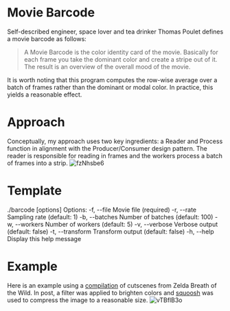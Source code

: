 # Movie Barcode
Self-described engineer, space lover and tea drinker Thomas Poulet defines a movie barcode as follows:

> A Movie Barcode is the color identity card of the movie. Basically for each frame you take the dominant color and create a stripe out of it. The result is an overview of the overall mood of the movie.

It is worth noting that this program computes the row-wise average over a batch of frames rather than the dominant or modal color. In practice, this yields a reasonable effect.

# Approach
Conceptually, my approach uses two key ingredients: a Reader and Process function in alignment with the Producer/Consumer design pattern. The reader is responsible for reading in frames and the workers process a batch of frames into a strip.
![fzNhsbe6](https://github.com/user-attachments/assets/97ce3fba-af51-4152-a349-f67d55b1e90a)

# Template
./barcode [options]
Options:
  -f, --file <file>          Movie file (required)
  -r, --rate <rate>          Sampling rate (default: 1)
  -b, --batches <batches>    Number of batches (default: 100)
  -w, --workers <workers>    Number of workers (default: 5)
  -v, --verbose              Verbose output (default: false)
  -t, --transform            Transform output (default: false)
  -h, --help                 Display this help message

# Example
Here is an example using a [compilation](https://youtu.be/rzNek4MfK5M?si=HRC4kT1_8PAQ-3Jv) of cutscenes from Zelda Breath of the Wild. In post, a filter was applied to brighten colors and [squoosh](https://squoosh.app/) was used to compress the image to a reasonable size.
![vTBflB3o](https://github.com/user-attachments/assets/2ed1a3d0-a1f4-4547-917b-cd8915a1a834)

